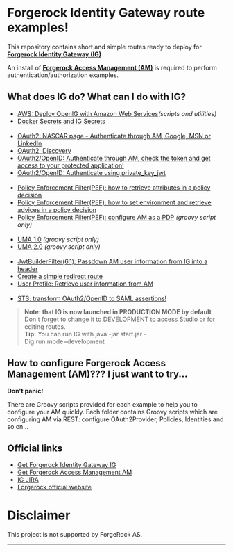 Forgerock Identity Gateway route examples!
======

This repository contains short and simple routes ready to deploy for [**Forgerock Identity Gateway (IG)**](https://backstage.forgerock.com/downloads/OpenIG#browse)

An install of [**Forgerock Access Management (AM)**](https://backstage.forgerock.com/downloads/) is required to perform authentication/authorization examples. 

What does IG do? What can I do with IG?
----------------------------- 

* [AWS: Deploy OpenIG with Amazon Web Services](https://github.com/openig-contrib/script-util-for-openig/tree/master/AWS-config-examples)_(scripts and utilities)_
* [Docker Secrets and IG Secrets](https://github.com/openig-contrib/script-util-for-openig/tree/master/docker)
<br><br>
* [OAuth2: NASCAR page - Authenticate through AM, Google, MSN or LinkedIn](https://github.com/openig-contrib/script-util-for-openig/tree/master/OAuth2/OPENIG-712)
* [OAuth2: Discovery](https://github.com/openig-contrib/script-util-for-openig/tree/master/OAuth2/OPENIG-712)
* [OAuth2/OpenID: Authenticate through AM, check the token and get access to your protected application!](https://github.com/openig-contrib/script-util-for-openig/tree/master/OAuth2/OPENIG-933)
* [OAuth2/OpenID: Authenticate using private_key_jwt](https://github.com/openig-contrib/script-util-for-openig/tree/master/OAuth2/private_key_jwt)
<br><br>
* [Policy Enforcement Filter(PEF): how to retrieve attributes in a policy decision](https://github.com/openig-contrib/script-util-for-openig/tree/master/PEP/OPENIG-824)
* [Policy Enforcement Filter(PEF): how to set environment and retrieve advices in a policy decision](https://github.com/openig-contrib/script-util-for-openig/tree/master/PEP/OPENIG-836)
* [Policy Enforcement Filter(PEF): configure AM as a PDP](https://github.com/openig-contrib/script-util-for-openig/tree/master/PEP/Setting_Up_OpenAM_As_A_PDP.groovy) _(groovy script only)_
<br><br>
* [UMA 1.0](https://github.com/openig-contrib/script-util-for-openig/tree/master/UMA) _(groovy script only)_
* [UMA 2.0](https://github.com/openig-contrib/script-util-for-openig/tree/master/UMA) _(groovy script only)_
<br><br>
* [JwtBuilderFilter(6.1): Passdown AM user information from IG into a header](https://github.com/openig-contrib/script-util-for-openig/tree/master/Others/JwtBuilderFilter)
* [Create a simple redirect route](https://github.com/openig-contrib/script-util-for-openig/tree/master/Others/Redirect)
* [User Profile: Retrieve user information from AM](https://github.com/openig-contrib/script-util-for-openig/tree/master/Others/UserProfile)
<br><br>
* [STS: transform OAuth2/OpenID to SAML assertions!](https://github.com/openig-contrib/script-util-for-openig/tree/master/STS/TokenTransformationFilter)

> **Note: that IG is now launched in PRODUCTION MODE by default**<br>
Don't forget to change it to DEVELOPMENT to access Studio or for editing routes.
<br>**Tip:** You can run IG with java -jar start.jar -Dig.run.mode=development

How to configure Forgerock Access Management (AM)??? I just want to try...
-----------------------------

**Don't panic!**

There are Groovy scripts provided for each example to help you to configure your AM quickly. 
Each folder contains Groovy scripts which are configuring AM via REST: configure OAuth2Provider, Policies, Identities and so on...
<br>

Official links
-----------------------------
* [Get Forgerock Identity Gateway IG](https://www.forgerock.com/platform/identity-gateway/)
* [Get Forgerock Access Management AM](https://www.forgerock.com/platform/access-management/)
* [IG JIRA](https://bugster.forgerock.org/jira/browse/OPENIG)
* [Forgerock official website](https://www.forgerock.com/platform/identity-gateway/)


Disclaimer
=============

This project is not supported by ForgeRock AS.

----------
